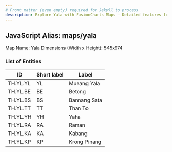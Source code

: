 ```yaml
---
# Front matter (even empty) required for Jekyll to process
description: Explore Yala with FusionCharts Maps – Detailed features for seamless integration. Try now & enhance your data visualization today! 
---
```


## JavaScript Alias: maps/yala

Map Name: Yala
Dimensions (Width x Height): 545x974

### List of Entities

| ID       | Short label | Label        |
| -------- | ----------- | ------------ |
| TH.YL.YL | YL          | Mueang Yala  |
| TH.YL.BE | BE          | Betong       |
| TH.YL.BS | BS          | Bannang Sata |
| TH.YL.TT | TT          | Than To      |
| TH.YL.YH | YH          | Yaha         |
| TH.YL.RA | RA          | Raman        |
| TH.YL.KA | KA          | Kabang       |
| TH.YL.KP | KP          | Krong Pinang |
